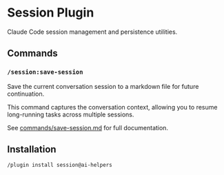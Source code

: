 # Session Plugin

Claude Code session management and persistence utilities.

## Commands

### `/session:save-session`

Save the current conversation session to a markdown file for future continuation.

This command captures the conversation context, allowing you to resume long-running tasks across multiple sessions.

See [commands/save-session.md](commands/save-session.md) for full documentation.

## Installation

```bash
/plugin install session@ai-helpers
```

